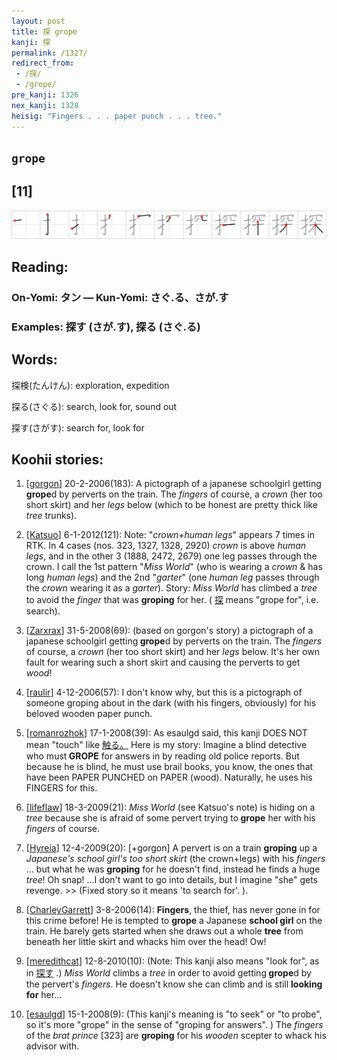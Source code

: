 ```yaml
---
layout: post
title: 探 grope
kanji: 探
permalink: /1327/
redirect_from:
 - /探/
 - /grope/
pre_kanji: 1326
nex_kanji: 1328
heisig: "Fingers . . . paper punch . . . tree."
---
```


## `grope`

## [11]

<div class="stroke"><img src="../images/E68EA2.png" /></div>

## Reading:

### On-Yomi: タン &mdash; Kun-Yomi: さぐ.る、さが.す

### Examples: 探す (さが.す), 探る (さぐ.る)

## Words:

探検(たんけん): exploration, expedition

探る(さぐる): search, look for, sound out

探す(さがす): search for, look for

## Koohii stories:

1) [<a href="http://kanji.koohii.com/profile/gorgon">gorgon</a>] 20-2-2006(183): A pictograph of a japanese schoolgirl getting<strong> grope</strong>d by perverts on the train. The <em>fingers</em> of course, a <em>crown</em> (her too short skirt) and her <em>legs</em> below (which to be honest are pretty thick like <em>tree</em> trunks). 

2) [<a href="http://kanji.koohii.com/profile/Katsuo">Katsuo</a>] 6-1-2012(121): Note: &quot;<em>crown+human legs</em>&quot; appears 7 times in RTK. In 4 cases (nos. 323, 1327, 1328, 2920) <em>crown</em> is above <em>human legs</em>, and in the other 3 (1888, 2472, 2679) one leg passes through the crown. I call the 1st pattern &quot;<em>Miss World</em>&quot; (who is wearing a <em>crown</em> &amp; has long <em>human legs</em>) and the 2nd &quot;<em>garter</em>&quot; (one <em>human leg</em> passes through the <em>crown</em> wearing it as a <em>garter</em>). Story: <em>Miss World</em> has climbed a <em>tree</em> to avoid the <em>finger</em> that was <strong>groping</strong> for her. (  <a href="http://jisho.org/kanji/details/探">探</a>   means &quot;grope for&quot;, i.e. search). 

3) [<a href="http://kanji.koohii.com/profile/Zarxrax">Zarxrax</a>] 31-5-2008(69): (based on gorgon&#039;s story) a pictograph of a japanese schoolgirl getting<strong> grope</strong>d by perverts on the train. The <em>fingers</em> of course, a <em>crown</em> (her too short skirt) and her <em>legs</em> below. It&#039;s her own fault for wearing such a short skirt and causing the perverts to get <em>wood</em>! 

4) [<a href="http://kanji.koohii.com/profile/raulir">raulir</a>] 4-12-2006(57): I don&#039;t know why, but this is a pictograph of someone groping about in the dark (with his fingers, obviously) for his beloved wooden paper punch. 

5) [<a href="http://kanji.koohii.com/profile/romanrozhok">romanrozhok</a>] 17-1-2008(39): As esaulgd said, this kanji DOES NOT mean &quot;touch&quot; like   <a href="http://jisho.org/kanji/details/触る。">触る。</a>  Here is my story: Imagine a blind detective who must<strong> GROPE</strong> for answers in by reading old police reports. But because he is blind, he must use brail books, you know, the ones that have been PAPER PUNCHED on PAPER (wood). Naturally, he uses his FINGERS for this. 

6) [<a href="http://kanji.koohii.com/profile/lifeflaw">lifeflaw</a>] 18-3-2009(21): <em>Miss World</em> (see Katsuo&#039;s note) is hiding on a <em>tree</em> because she is afraid of some pervert trying to<strong> grope</strong> her with his <em>fingers</em> of course. 

7) [<a href="http://kanji.koohii.com/profile/Hyreia">Hyreia</a>] 12-4-2009(20): [+gorgon] A pervert is on a train <strong>groping</strong> up a <em>Japanese&#039;s school girl&#039;s too short skirt</em> (the crown+legs) with his <em>fingers</em> ... but what he was <strong>groping</strong> for he doesn&#039;t find, instead he finds a huge <em>tree</em>! Oh snap! ...I don&#039;t want to go into details, but I imagine &quot;she&quot; gets revenge. &gt;&gt; (Fixed story so it means &#039;to search for&#039;. ). 

8) [<a href="http://kanji.koohii.com/profile/CharleyGarrett">CharleyGarrett</a>] 3-8-2006(14): <strong>Fingers</strong>, the thief, has never gone in for this crime before! He is tempted to <strong>grope</strong> a Japanese <strong>school girl</strong> on the train. He barely gets started when she draws out a whole <strong>tree</strong> from beneath her little skirt and whacks him over the head! Ow! 

9) [<a href="http://kanji.koohii.com/profile/meredithcat">meredithcat</a>] 12-8-2010(10): (Note: This kanji also means &quot;look for&quot;, as in   <a href="http://jisho.org/kanji/details/探す">探す</a>  .) <em>Miss World</em> climbs a <em>tree</em> in order to avoid getting<strong> grope</strong>d by the pervert&#039;s <em>fingers</em>. He doesn&#039;t know she can climb and is still <strong>looking for</strong> her... 

10) [<a href="http://kanji.koohii.com/profile/esaulgd">esaulgd</a>] 15-1-2008(9): (This kanji&#039;s meaning is &quot;to seek&quot; or &quot;to probe&quot;, so it&#039;s more &quot;grope&quot; in the sense of &quot;groping for answers&quot;. ) The <em>fingers</em> of the <em>brat prince</em> [323] are <strong>groping</strong> for his <em>wooden</em> scepter to whack his advisor with. 
